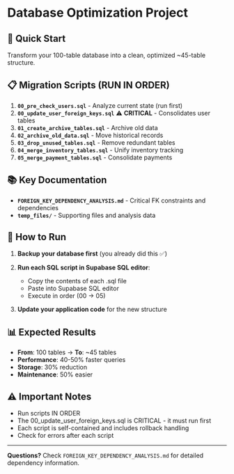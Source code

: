 # Database Optimization Project

## 🎯 Quick Start

Transform your 100-table database into a clean, optimized ~45-table structure.

## 📋 Migration Scripts (RUN IN ORDER)

1. **`00_pre_check_users.sql`** - Analyze current state (run first)
2. **`00_update_user_foreign_keys.sql`** ⚠️ **CRITICAL** - Consolidates user tables
3. **`01_create_archive_tables.sql`** - Archive old data
4. **`02_archive_old_data.sql`** - Move historical records
5. **`03_drop_unused_tables.sql`** - Remove redundant tables
6. **`04_merge_inventory_tables.sql`** - Unify inventory tracking
7. **`05_merge_payment_tables.sql`** - Consolidate payments

## 📚 Key Documentation

- **`FOREIGN_KEY_DEPENDENCY_ANALYSIS.md`** - Critical FK constraints and dependencies
- **`temp_files/`** - Supporting files and analysis data

## 🚀 How to Run

1. **Backup your database first** (you already did this ✅)

2. **Run each SQL script in Supabase SQL editor**:
   - Copy the contents of each .sql file
   - Paste into Supabase SQL editor
   - Execute in order (00 → 05)

3. **Update your application code** for the new structure

## 📊 Expected Results

- **From**: 100 tables → **To**: ~45 tables
- **Performance**: 40-50% faster queries
- **Storage**: 30% reduction
- **Maintenance**: 50% easier

## ⚠️ Important Notes

- Run scripts IN ORDER
- The 00_update_user_foreign_keys.sql is CRITICAL - it must run first
- Each script is self-contained and includes rollback handling
- Check for errors after each script

---

**Questions?** Check `FOREIGN_KEY_DEPENDENCY_ANALYSIS.md` for detailed dependency information.